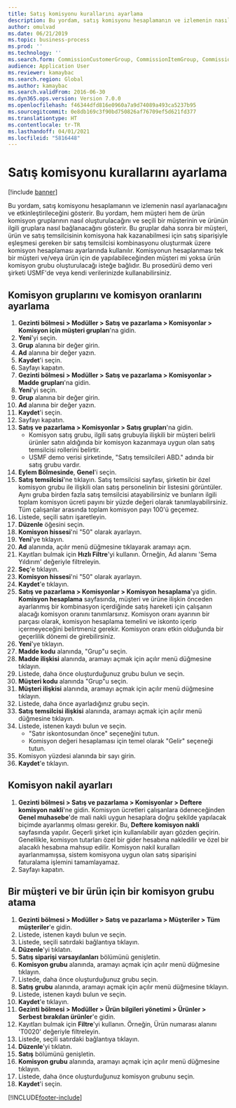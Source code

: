 ```yaml
---
title: Satış komisyonu kurallarını ayarlama
description: Bu yordam, satış komisyonu hesaplamanın ve izlemenin nasıl ayarlanacağını ve etkinleştirileceğini gösterir.
author: omulvad
ms.date: 06/21/2019
ms.topic: business-process
ms.prod: ''
ms.technology: ''
ms.search.form: CommissionCustomerGroup, CommissionItemGroup, CommissionSalesGroup, CommissionSalesMember, DirPartyLookup, CommissionCalc, InventPosting, CustTable, EcoResProductDetailsExtended, CommissionEmplSalesGroup
audience: Application User
ms.reviewer: kamaybac
ms.search.region: Global
ms.author: kamaybac
ms.search.validFrom: 2016-06-30
ms.dyn365.ops.version: Version 7.0.0
ms.openlocfilehash: f46344dfd816e0960a7a9d74089a493ca5237b95
ms.sourcegitcommit: 0e8db169c3f90bd750826af76709ef5d621fd377
ms.translationtype: HT
ms.contentlocale: tr-TR
ms.lasthandoff: 04/01/2021
ms.locfileid: "5816448"
---
```

# <a name="set-up-sales-commission-rules"></a>Satış komisyonu kurallarını ayarlama

[!include [banner](../../includes/banner.md)]

Bu yordam, satış komisyonu hesaplamanın ve izlemenin nasıl ayarlanacağını ve etkinleştirileceğini gösterir. Bu yordam, hem müşteri hem de ürün komisyon gruplarının nasıl oluşturulacağını ve seçili bir müşterinin ve ürünün ilgili gruplara nasıl bağlanacağını gösterir. Bu gruplar daha sonra bir müşteri, ürün ve satış temsilcisinin komisyona hak kazanabilmesi için satış siparişiyle eşleşmesi gereken bir satış temsilcisi kombinasyonu oluşturmak üzere komisyon hesaplaması ayarlarında kullanılır. Komisyonun hesaplanması tek bir müşteri ve/veya ürün için de yapılabileceğinden müşteri mi yoksa ürün komisyon grubu oluşturulacağı isteğe bağlıdır. Bu prosedürü demo veri şirketi USMF'de veya kendi verilerinizde kullanabilirsiniz.


## <a name="set-up-commission-groups-and-commission-rates"></a>Komisyon gruplarını ve komisyon oranlarını ayarlama
1. **Gezinti bölmesi > Modüller > Satış ve pazarlama > Komisyonlar > Komisyon için müşteri grupları**'na gidin.
2. **Yeni**'yi seçin.
3. **Grup** alanına bir değer girin.
4. **Ad** alanına bir değer yazın.
5. **Kaydet**'i seçin.
6. Sayfayı kapatın.
7. **Gezinti bölmesi > Modüller > Satış ve pazarlama > Komisyonlar > Madde grupları**'na gidin.
8. **Yeni**'yi seçin.
9. **Grup** alanına bir değer girin.
10. **Ad** alanına bir değer yazın.
11. **Kaydet**'i seçin.
12. Sayfayı kapatın.
13. **Satış ve pazarlama > Komisyonlar > Satış grupları**'na gidin.
    - Komisyon satış grubu, ilgili satış grubuyla ilişkili bir müşteri belirli ürünler satın aldığında bir komisyon kazanmaya uygun olan satış temsilcisi rollerini belirtir.  
    - USMF demo verisi şirketinde, "Satış temsilcileri ABD." adında bir satış grubu vardır.  
14. **Eylem Bölmesinde**, **Genel**'i seçin.
15. **Satış temsilcisi**'ne tıklayın. Satış temsilcisi sayfası, şirketin bir özel komisyon grubu ile ilişkili olan satış personelinin bir listesini görüntüler. Aynı gruba birden fazla satış temsilcisi atayabilirsiniz ve bunların ilgili toplam komisyon ücreti payını bir yüzde değeri olarak tanımlayabilirsiniz. Tüm çalışanlar arasında toplam komisyon payı 100'ü geçemez. 
16. Listede, seçili satırı işaretleyin.
17. **Düzenle** öğesini seçin.
18. **Komisyon hissesi**'ni "50" olarak ayarlayın.
19. **Yeni**'ye tıklayın.
20. **Ad** alanında, açılır menü düğmesine tıklayarak aramayı açın.
21. Kayıtları bulmak için **Hızlı Filtre**'yi kullanın. Örneğin, Ad alanını 'Sema Yıldırım' değeriyle filtreleyin.
22. **Seç**'e tıklayın.
23. **Komisyon hissesi**'ni "50" olarak ayarlayın.
24. **Kaydet**'e tıklayın.
25. **Satış ve pazarlama > Komisyonlar > Komisyon hesaplama**'ya gidin. **Komisyon hesaplama** sayfasında, müşteri ve ürüne ilişkin önceden ayarlanmış bir kombinasyon içerdiğinde satış hareketi için çalışanın alacağı komisyon oranını tanımlarsınız. Komisyon oranı ayarının bir parçası olarak, komisyon hesaplama temelini ve iskonto içerip içermeyeceğini belirtmeniz gerekir. Komisyon oranı etkin olduğunda bir geçerlilik dönemi de girebilirsiniz.  
26. **Yeni**'ye tıklayın.
27. **Madde kodu** alanında, "Grup"u seçin.
28. **Madde ilişkisi** alanında, aramayı açmak için açılır menü düğmesine tıklayın.
29. Listede, daha önce oluşturduğunuz grubu bulun ve seçin.
30. **Müşteri kodu** alanında "Grup"u seçin.
31. **Müşteri ilişkisi** alanında, aramayı açmak için açılır menü düğmesine tıklayın.
32. Listede, daha önce ayarladığınız grubu seçin.
33. **Satış temsilcisi ilişkisi** alanında, aramayı açmak için açılır menü düğmesine tıklayın.
34. Listede, istenen kaydı bulun ve seçin.
    - "Satır iskontosundan önce" seçeneğini tutun.  
    - Komisyon değeri hesaplaması için temel olarak "Gelir" seçeneği tutun.    
35. Komisyon yüzdesi alanında bir sayı girin.
36. **Kaydet**'e tıklayın.

## <a name="setting-up-commission-posting"></a>Komisyon nakil ayarları
1. **Gezinti bölmesi > Satış ve pazarlama > Komisyonlar > Deftere komisyon nakli**'ne gidin. Komisyon ücretleri çalışanlara ödeneceğinden **Genel muhasebe**'de mali nakli uygun hesaplara doğru şekilde yapılacak biçimde ayarlanmış olması gerekir. Bu, **Deftere komisyon nakli** sayfasında yapılır. Geçerli şirket için kullanılabilir ayarı gözden geçirin. Genellikle, komisyon tutarları özel bir gider hesabına nakledilir ve özel bir alacaklı hesabına mahsup edilir. Komisyon nakil kuralları ayarlanmamışsa, sistem komisyona uygun olan satış siparişini faturalama işlemini tamamlayamaz.  
2. Sayfayı kapatın.

## <a name="assign-a-commission-group-to-a-customer-and-a-product"></a>Bir müşteri ve bir ürün için bir komisyon grubu atama
1. **Gezinti bölmesi > Modüller > Satış ve pazarlama > Müşteriler > Tüm müşteriler**'e gidin.
2. Listede, istenen kaydı bulun ve seçin.
3. Listede, seçili satırdaki bağlantıya tıklayın.
4. **Düzenle**'yi tıklatın.
5. **Satış siparişi varsayılanları** bölümünü genişletin.
6. **Komisyon grubu** alanında, aramayı açmak için açılır menü düğmesine tıklayın.
7. Listede, daha önce oluşturduğunuz grubu seçin.
8. **Satış grubu** alanında, aramayı açmak için açılır menü düğmesine tıklayın.
9. Listede, istenen kaydı bulun ve seçin.
10. **Kaydet**'e tıklayın.
11. **Gezinti bölmesi > Modüller > Ürün bilgileri yönetimi > Ürünler > Serbest bırakılan ürünler**'e gidin.
12. Kayıtları bulmak için **Filtre**'yi kullanın. Örneğin, Ürün numarası alanını 'T0020' değeriyle filtreleyin.
13. Listede, seçili satırdaki bağlantıya tıklayın.
14. **Düzenle**'yi tıklatın.
15. **Satış** bölümünü genişletin.
16. **Komisyon grubu** alanında, aramayı açmak için açılır menü düğmesine tıklayın.
17. Listede, daha önce oluşturduğunuz komisyon grubunu seçin.
18. **Kaydet**'i seçin.



[!INCLUDE[footer-include](../../../includes/footer-banner.md)]